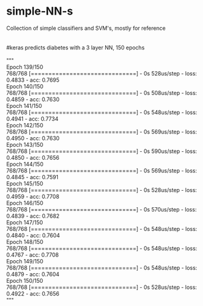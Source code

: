 # simple-NN-s
Collection of simple classifiers and SVM's, mostly for reference
\
\
\
#keras predicts diabetes with a 3 layer NN, 150 epochs\
\
"""\
Epoch 139/150\
768/768 [==============================] - 0s 528us/step - loss: 0.4833 - acc: 0.7695\
Epoch 140/150\
768/768 [==============================] - 0s 508us/step - loss: 0.4859 - acc: 0.7630\
Epoch 141/150\
768/768 [==============================] - 0s 548us/step - loss: 0.4941 - acc: 0.7734\
Epoch 142/150\
768/768 [==============================] - 0s 569us/step - loss: 0.4950 - acc: 0.7630\
Epoch 143/150\
768/768 [==============================] - 0s 590us/step - loss: 0.4850 - acc: 0.7656\
Epoch 144/150\
768/768 [==============================] - 0s 569us/step - loss: 0.4845 - acc: 0.7591\
Epoch 145/150\
768/768 [==============================] - 0s 528us/step - loss: 0.4959 - acc: 0.7708\
Epoch 146/150\
768/768 [==============================] - 0s 570us/step - loss: 0.4839 - acc: 0.7682\
Epoch 147/150\
768/768 [==============================] - 0s 548us/step - loss: 0.4840 - acc: 0.7604\
Epoch 148/150\
768/768 [==============================] - 0s 548us/step - loss: 0.4767 - acc: 0.7708\
Epoch 149/150\
768/768 [==============================] - 0s 548us/step - loss: 0.4879 - acc: 0.7604\
Epoch 150/150\
768/768 [==============================] - 0s 528us/step - loss: 0.4922 - acc: 0.7656\
"""

